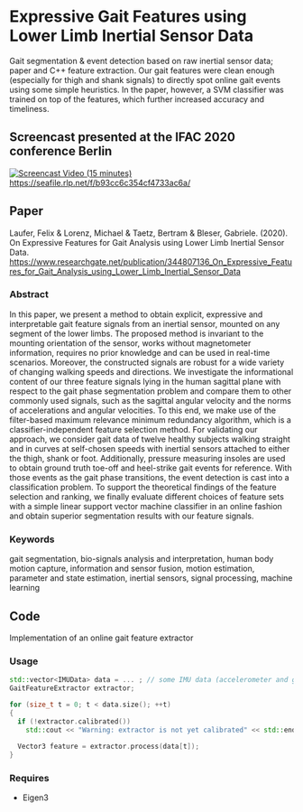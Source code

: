 # Expressive Gait Features using Lower Limb Inertial Sensor Data
Gait segmentation &amp; event detection based on raw inertial sensor data; paper and C++ feature extraction.
Our gait features were clean enough (especially for thigh and shank signals) to directly spot online gait events using some simple heuristics. In the paper, however, a SVM classifier was trained on top of the features, which further increased accuracy and timeliness. 

## Screencast presented at the IFAC 2020 conference Berlin

[![Screencast Video (15 minutes)](https://seafile.rlp.net/f/379b5bbccbe849d58a5b/?dl=1)](https://seafile.rlp.net/f/b93cc6c354cf4733ac6a/)
https://seafile.rlp.net/f/b93cc6c354cf4733ac6a/

## Paper
Laufer, Felix & Lorenz, Michael & Taetz, Bertram & Bleser, Gabriele. (2020). On Expressive Features for Gait Analysis using Lower Limb Inertial Sensor Data.
https://www.researchgate.net/publication/344807136_On_Expressive_Features_for_Gait_Analysis_using_Lower_Limb_Inertial_Sensor_Data

### Abstract
In this paper, we present a method to obtain explicit, expressive and interpretable
gait feature signals from an inertial sensor, mounted on any segment of the lower limbs.
The proposed method is invariant to the mounting orientation of the sensor, works without
magnetometer information, requires no prior knowledge and can be used in real-time scenarios.
Moreover, the constructed signals are robust for a wide variety of changing walking speeds
and directions. We investigate the informational content of our three feature signals lying in
the human sagittal plane with respect to the gait phase segmentation problem and compare
them to other commonly used signals, such as the sagittal angular velocity and the norms of
accelerations and angular velocities. To this end, we make use of the filter-based maximum
relevance minimum redundancy algorithm, which is a classifier-independent feature selection
method. For validating our approach, we consider gait data of twelve healthy subjects walking
straight and in curves at self-chosen speeds with inertial sensors attached to either the thigh,
shank or foot. Additionally, pressure measuring insoles are used to obtain ground truth toe-off
and heel-strike gait events for reference. With those events as the gait phase transitions, the
event detection is cast into a classification problem. To support the theoretical findings of the
feature selection and ranking, we finally evaluate different choices of feature sets with a simple
linear support vector machine classifier in an online fashion and obtain superior segmentation
results with our feature signals.

### Keywords
gait segmentation, bio-signals analysis and interpretation, human body motion
capture, information and sensor fusion, motion estimation, parameter and state estimation,
inertial sensors, signal processing, machine learning

## Code
Implementation of an online gait feature extractor
### Usage
```cpp
std::vector<IMUData> data = ... ; // some IMU data (accelerometer and gyroscope measurements)
GaitFeatureExtractor extractor;

for (size_t t = 0; t < data.size(); ++t)
{
  if (!extractor.calibrated())
    std::cout << "Warning: extractor is not yet calibrated" << std::endl;
  
  Vector3 feature = extractor.process(data[t]);
}

```

### Requires
- Eigen3
